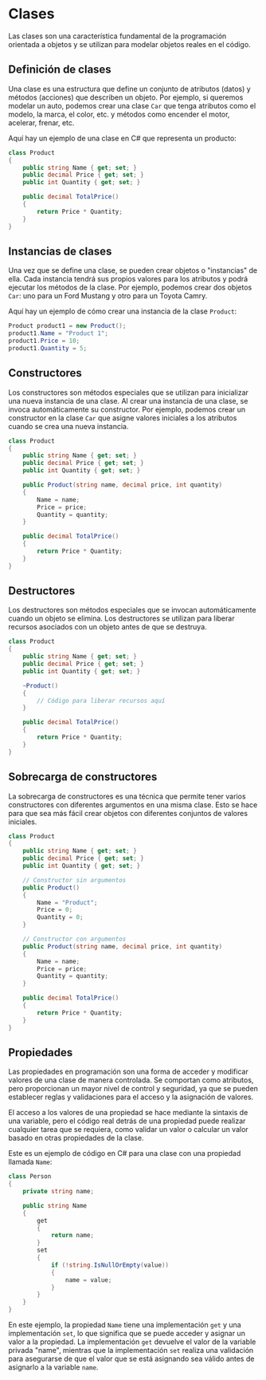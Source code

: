 # Clases

Las clases son una característica fundamental de la programación orientada a objetos y se utilizan para modelar objetos reales en el código.

## Definición de clases

Una clase es una estructura que define un conjunto de atributos (datos) y métodos (acciones) que describen un objeto. Por ejemplo, si queremos modelar un auto, podemos crear una clase `Car` que tenga atributos como el modelo, la marca, el color, etc. y métodos como encender el motor, acelerar, frenar, etc.

Aquí hay un ejemplo de una clase en C# que representa un producto:

```csharp
class Product
{
    public string Name { get; set; }
    public decimal Price { get; set; }
    public int Quantity { get; set; }

    public decimal TotalPrice()
    {
        return Price * Quantity;
    }
}
```

## Instancias de clases

Una vez que se define una clase, se pueden crear objetos o "instancias" de ella. Cada instancia tendrá sus propios valores para los atributos y podrá ejecutar los métodos de la clase. Por ejemplo, podemos crear dos objetos `Car`: uno para un Ford Mustang y otro para un Toyota Camry.

Aquí hay un ejemplo de cómo crear una instancia de la clase `Product`:

```csharp
Product product1 = new Product();
product1.Name = "Product 1";
product1.Price = 10;
product1.Quantity = 5;
```

## Constructores

Los constructores son métodos especiales que se utilizan para inicializar una nueva instancia de una clase. Al crear una instancia de una clase, se invoca automáticamente su constructor. Por ejemplo, podemos crear un constructor en la clase `Car` que asigne valores iniciales a los atributos cuando se crea una nueva instancia.

```csharp
class Product
{
    public string Name { get; set; }
    public decimal Price { get; set; }
    public int Quantity { get; set; }

    public Product(string name, decimal price, int quantity)
    {
        Name = name;
        Price = price;
        Quantity = quantity;
    }

    public decimal TotalPrice()
    {
        return Price * Quantity;
    }
}
```

## Destructores

Los destructores son métodos especiales que se invocan automáticamente cuando un objeto se elimina. Los destructores se utilizan para liberar recursos asociados con un objeto antes de que se destruya.

```csharp
class Product
{
    public string Name { get; set; }
    public decimal Price { get; set; }
    public int Quantity { get; set; }

    ~Product()
    {
        // Código para liberar recursos aquí
    }

    public decimal TotalPrice()
    {
        return Price * Quantity;
    }
}
```

## Sobrecarga de constructores

La sobrecarga de constructores es una técnica que permite tener varios constructores con diferentes argumentos en una misma clase. Esto se hace para que sea más fácil crear objetos con diferentes conjuntos de valores iniciales.

```csharp
class Product
{
    public string Name { get; set; }
    public decimal Price { get; set; }
    public int Quantity { get; set; }

    // Constructor sin argumentos
    public Product()
    {
        Name = "Product";
        Price = 0;
        Quantity = 0;
    }

    // Constructor con argumentos
    public Product(string name, decimal price, int quantity)
    {
        Name = name;
        Price = price;
        Quantity = quantity;
    }

    public decimal TotalPrice()
    {
        return Price * Quantity;
    }
}
```

## Propiedades

Las propiedades en programación son una forma de acceder y modificar valores de una clase de manera controlada. Se comportan como atributos, pero proporcionan un mayor nivel de control y seguridad, ya que se pueden establecer reglas y validaciones para el acceso y la asignación de valores.

El acceso a los valores de una propiedad se hace mediante la sintaxis de una variable, pero el código real detrás de una propiedad puede realizar cualquier tarea que se requiera, como validar un valor o calcular un valor basado en otras propiedades de la clase.

Este es un ejemplo de código en C# para una clase con una propiedad llamada `Name`:

```csharp
class Person
{
    private string name;

    public string Name
    {
        get
        {
            return name;
        }
        set
        {
            if (!string.IsNullOrEmpty(value))
            {
                name = value;
            }
        }
    }
}
```

En este ejemplo, la propiedad `Name` tiene una implementación `get` y una implementación `set`, lo que significa que se puede acceder y asignar un valor a la propiedad. La implementación `get` devuelve el valor de la variable privada "name", mientras que la implementación `set` realiza una validación para asegurarse de que el valor que se está asignando sea válido antes de asignarlo a la variable `name`.